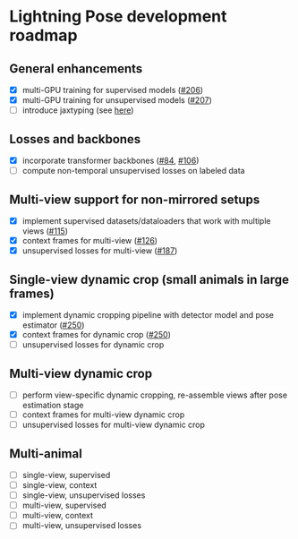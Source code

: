 # Lightning Pose development roadmap

## General enhancements
- [x] multi-GPU training for supervised models ([#206](https://github.com/paninski-lab/lightning-pose/pull/206))
- [x] multi-GPU training for unsupervised models ([#207](https://github.com/paninski-lab/lightning-pose/pull/207))
- [ ] introduce jaxtyping (see [here](https://github.com/google/jaxtyping/issues/70))

## Losses and backbones
- [x] incorporate transformer backbones ([#84](https://github.com/paninski-lab/lightning-pose/pull/84), [#106](https://github.com/paninski-lab/lightning-pose/pull/106))
- [ ] compute non-temporal unsupervised losses on labeled data

## Multi-view support for non-mirrored setups
- [x] implement supervised datasets/dataloaders that work with multiple views ([#115](https://github.com/paninski-lab/lightning-pose/pull/115))
- [x] context frames for multi-view ([#126](https://github.com/paninski-lab/lightning-pose/pull/126))
- [x] unsupervised losses for multi-view ([#187](https://github.com/paninski-lab/lightning-pose/pull/187))

## Single-view dynamic crop (small animals in large frames)
- [x] implement dynamic cropping pipeline with detector model and pose estimator ([#250](https://github.com/paninski-lab/lightning-pose/pull/250))
- [x] context frames for dynamic crop ([#250](https://github.com/paninski-lab/lightning-pose/pull/250))
- [ ] unsupervised losses for dynamic crop

## Multi-view dynamic crop
- [ ] perform view-specific dynamic cropping, re-assemble views after pose estimation stage
- [ ] context frames for multi-view dynamic crop
- [ ] unsupervised losses for multi-view dynamic crop

## Multi-animal
- [ ] single-view, supervised
- [ ] single-view, context
- [ ] single-view, unsupervised losses
- [ ] multi-view, supervised
- [ ] multi-view, context
- [ ] multi-view, unsupervised losses
